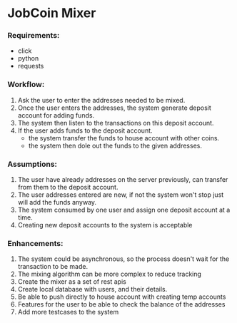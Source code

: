 # JobCoin Mixer

### Requirements:
* click
* python
* requests

### Workflow:
1. Ask the user to enter the addresses needed to be mixed.
2. Once the user enters the addresses, the system generate deposit account for adding funds.
3. The system then listen to the transactions on this deposit account.
4. If the user adds funds to the deposit account.
    * the system transfer the funds to house account with other coins.
    * the system then dole out the funds to the given addresses.

### Assumptions:
1. The user have already addresses on the server previously, 
       can transfer from them to the deposit account.
2. The user addresses entered are new, if not the system won't stop 
       just will add the funds anyway.
3. The system consumed by one user and assign one deposit account at a time. 
4. Creating new deposit accounts to the system is acceptable 


### Enhancements:
1. The system could be asynchronous, so the process doesn't wait for the 
       transaction to be made.
2. The mixing algorithm can be more complex to reduce tracking
3. Create the mixer as a set of rest apis
4. Create local database with users, and their details.
5. Be able to push directly to house account with creating temp accounts
6. Features for the user to be able to check the balance of the addresses
7. Add more testcases to the system

